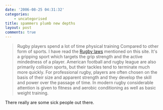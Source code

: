 ```yaml
---
date: '2006-08-25 04:31:32'
categories:
    - uncategorised
title: spammers plumb new depths
layout: post
comments: true
---
```

> Rugby players spend a lot of time physical training Compared to other
> form of sports. I have read the [Rugby
> laws](http://www.creekrugby.com/) mentioned on this site. It's a
> gripping sport which targets the grip strength and the active
> mindedness of a player. American football and rugby league are also
> primarily collision sports, but their tackles tend to terminate much
> more quickly. For professional rugby, players are often chosen on the
> basis of their size and apparent strength and they develop the skill
> and power over the passage of time. In modern rugby considerable
> attention is given to fitness and aerobic conditioning as well as
> basic weight training.

There really are some sick people out there.
